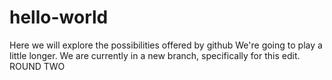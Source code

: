 # hello-world
Here we will explore the possibilities offered by github
We're going to play a little longer.
We are currently in a new branch, specifically for this edit.
ROUND TWO
